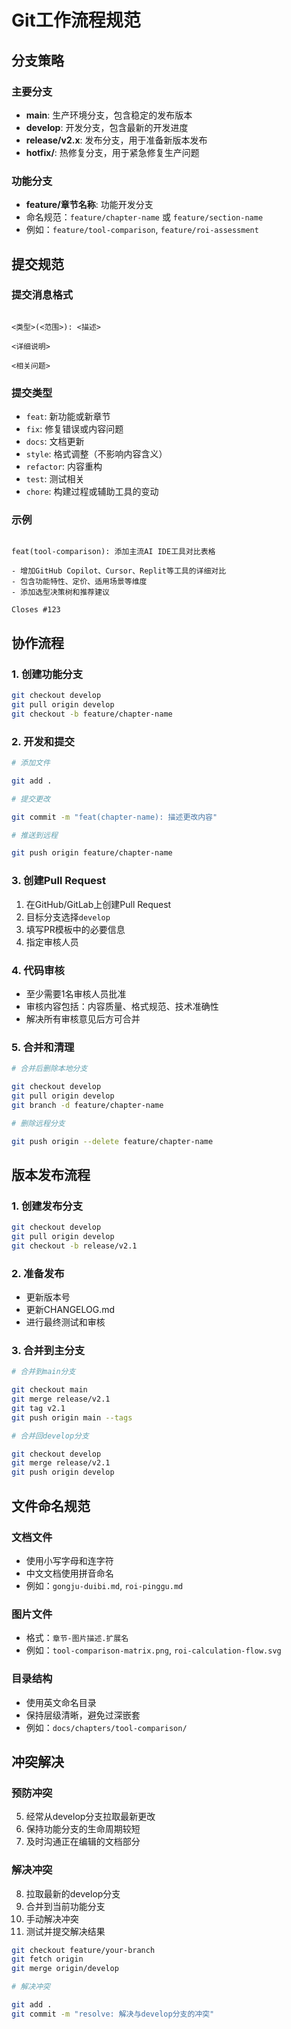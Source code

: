 # Git工作流程规范


## 分支策略


### 主要分支


- **main**: 生产环境分支，包含稳定的发布版本
- **develop**: 开发分支，包含最新的开发进度
- **release/v2.x**: 发布分支，用于准备新版本发布
- **hotfix/**: 热修复分支，用于紧急修复生产问题

### 功能分支


- **feature/章节名称**: 功能开发分支
- 命名规范：`feature/chapter-name` 或 `feature/section-name`
- 例如：`feature/tool-comparison`, `feature/roi-assessment`

## 提交规范


### 提交消息格式


```

<类型>(<范围>): <描述>

<详细说明>

<相关问题>

```

### 提交类型


- `feat`: 新功能或新章节
- `fix`: 修复错误或内容问题
- `docs`: 文档更新
- `style`: 格式调整（不影响内容含义）
- `refactor`: 内容重构
- `test`: 测试相关
- `chore`: 构建过程或辅助工具的变动

### 示例


```

feat(tool-comparison): 添加主流AI IDE工具对比表格

- 增加GitHub Copilot、Cursor、Replit等工具的详细对比
- 包含功能特性、定价、适用场景等维度
- 添加选型决策树和推荐建议

Closes #123

```

## 协作流程


### 1. 创建功能分支


```bash
git checkout develop
git pull origin develop
git checkout -b feature/chapter-name

```

### 2. 开发和提交


```bash
# 添加文件

git add .

# 提交更改

git commit -m "feat(chapter-name): 描述更改内容"

# 推送到远程

git push origin feature/chapter-name

```

### 3. 创建Pull Request


1. 在GitHub/GitLab上创建Pull Request
2. 目标分支选择`develop`
3. 填写PR模板中的必要信息
4. 指定审核人员

### 4. 代码审核


- 至少需要1名审核人员批准
- 审核内容包括：内容质量、格式规范、技术准确性
- 解决所有审核意见后方可合并

### 5. 合并和清理


```bash
# 合并后删除本地分支

git checkout develop
git pull origin develop
git branch -d feature/chapter-name

# 删除远程分支

git push origin --delete feature/chapter-name

```

## 版本发布流程


### 1. 创建发布分支


```bash
git checkout develop
git pull origin develop
git checkout -b release/v2.1

```

### 2. 准备发布


- 更新版本号
- 更新CHANGELOG.md
- 进行最终测试和审核

### 3. 合并到主分支


```bash
# 合并到main分支

git checkout main
git merge release/v2.1
git tag v2.1
git push origin main --tags

# 合并回develop分支

git checkout develop
git merge release/v2.1
git push origin develop

```

## 文件命名规范


### 文档文件


- 使用小写字母和连字符
- 中文文档使用拼音命名
- 例如：`gongju-duibi.md`, `roi-pinggu.md`

### 图片文件


- 格式：`章节-图片描述.扩展名`
- 例如：`tool-comparison-matrix.png`, `roi-calculation-flow.svg`

### 目录结构


- 使用英文命名目录
- 保持层级清晰，避免过深嵌套
- 例如：`docs/chapters/tool-comparison/`

## 冲突解决


### 预防冲突


5. 经常从develop分支拉取最新更改
6. 保持功能分支的生命周期较短
7. 及时沟通正在编辑的文档部分

### 解决冲突


8. 拉取最新的develop分支
9. 合并到当前功能分支
10. 手动解决冲突
11. 测试并提交解决结果

```bash
git checkout feature/your-branch
git fetch origin
git merge origin/develop

# 解决冲突

git add .
git commit -m "resolve: 解决与develop分支的冲突"

```